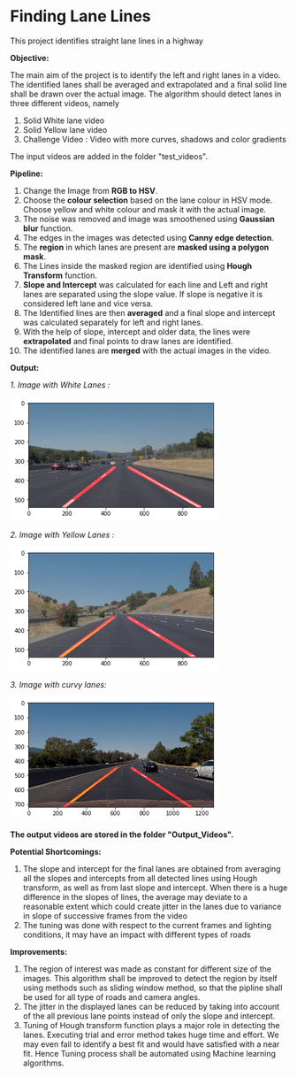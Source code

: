 # Finding Lane Lines
This project identifies straight lane lines in a highway

**Objective:**

The main aim of the project is to identify the left and right lanes in a video. The identified lanes shall be averaged and extrapolated and a final solid line shall be drawn over the actual image. The algorithm should detect lanes in three different videos, namely

1. Solid White lane video
2. Solid Yellow lane video
3. Challenge Video : Video with more curves, shadows and color gradients

The input videos are added in the folder "test_videos".

**Pipeline:**

1. Change the Image from **RGB to HSV**.
2. Choose the **colour selection** based on the lane colour in HSV mode. Choose yellow and white colour and mask it with the actual image.
3. The noise was removed and image was smoothened using **Gaussian blur** function.
4. The edges in the images was detected using **Canny edge detection**.
5. The **region** in which lanes are present are **masked using a polygon mask**.
6. The Lines inside the masked region are identified using **Hough Transform** function.
7. **Slope and Intercept** was calculated for each line and Left and right lanes are separated using the slope value. If slope is negative it is considered left lane and vice versa.
8. The Identified lines are then **averaged** and a final slope and intercept was calculated separately for left and right lanes.
9. With the help of slope, intercept and older data, the lines were **extrapolated** and final points to draw lanes are identified.
10. The identified lanes are **merged** with the actual images in the video. 

**Output:**

_1. Image with White Lanes :_ 

   ![Image with White Lane Lines](Output_Images/WhiteLaneOutput.png)

_2. Image with Yellow Lanes :_

  ![Image with Yellow Lane Lines](Output_Images/YellowLaneOutput.png)

_3. Image with curvy lanes:_

  ![Image with Curvy Lanes](Output_Images/CurvyLanes.png)


**The output videos are stored in the folder "Output_Videos".**

**Potential Shortcomings:**

1. The slope and intercept for the final lanes are obtained from averaging all the slopes and intercepts from all detected lines using Hough transform, as well as from last slope and intercept. When there is a huge difference in the slopes of lines, the average may deviate to a reasonable extent which could create jitter in the lanes due to variance in slope of successive frames from the video
2. The tuning was done with respect to the current frames and lighting conditions, it may have an impact with different types of roads

**Improvements:**

1. The region of interest was made as constant for different size of the images. This algorithm shall be improved to detect the region by itself using methods such as sliding window method, so that the pipline shall be used for all type of roads and camera angles.
2. The jitter in the displayed lanes can be reduced by taking into account of the all previous lane points instead of only the slope and intercept.
3. Tuning of Hough transform function plays a major role in detecting the lanes. Executing trial and error method takes huge time and effort. We may even fail to identify a best fit and would have satisfied with a near fit. Hence Tuning process shall be automated using Machine learning algorithms.
